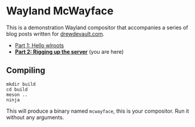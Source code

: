 # Wayland McWayface

This is a demonstration Wayland compositor that accompanies a series of blog
posts written for [drewdevault.com](https://drewdevault.com).

- [Part 1: Hello wlroots](https://drewdevault.com/2018/02/17/Writing-a-Wayland-compositor-1.html)
- **[Part 2: Rigging up the server](https://drewdevault.com/2018/02/22/Writing-a-Wayland-compositor-2.html)** (you are here)

## Compiling

```shell
mkdir build
cd build
meson ..
ninja
```

This will produce a binary named `mcwayface`, this is your compositor. Run it
without any arguments.
